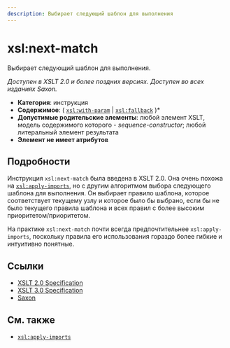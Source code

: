 ```yaml
---
description: Выбирает следующий шаблон для выполнения
---
```


# xsl:next-match

Выбирает следующий шаблон для выполнения.

_Доступен в XSLT 2.0 и более поздних версиях. Доступен во всех изданиях Saxon._

-   **Категория**: инструкция
-   **Содержимое**: ( [`xsl:with-param`](xsl-with-param.md) | [`xsl:fallback`](xsl-fallback.md) )\*
-   **Допустимые родительские элементы**: любой элемент XSLT, модель содержимого которого - _sequence-constructor_; любой литеральный элемент результата
-   **Элемент не имеет атрибутов**

## Подробности

Инструкция `xsl:next-match` была введена в XSLT 2.0. Она очень похожа на [`xsl:apply-imports`](xsl-apply-imports.md), но с другим алгоритмом выбора следующего шаблона для выполнения. Он выбирает правило шаблона, которое соответствует текущему узлу и которое было бы выбрано, если бы не было текущего правила шаблона и всех правил с более высоким приоритетом/приоритетом.

На практике `xsl:next-match` почти всегда предпочтительнее `xsl:apply-imports`, поскольку правила его использования гораздо более гибкие и интуитивно понятные.

## Ссылки

-   [XSLT 2.0 Specification](http://www.w3.org/TR/xslt20/#element-next-match)
-   [XSLT 3.0 Specification](http://www.w3.org/TR/xslt-30/#element-next-match)
-   [Saxon](https://www.saxonica.com/html/documentation/xsl-elements/next-match.html)

## См. также

-   [`xsl:apply-imports`](xsl-apply-imports.md)
